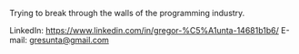 Trying to break through the walls of the programming industry.

LinkedIn: https://www.linkedin.com/in/gregor-%C5%A1unta-14681b1b6/
E-mail: gresunta@gmail.com

